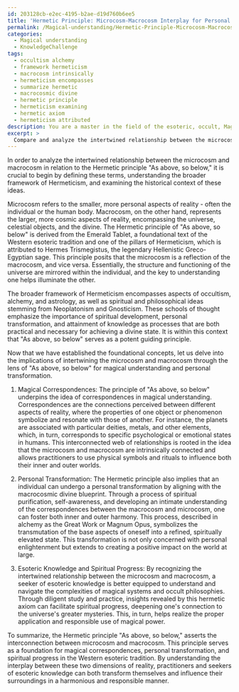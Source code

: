 ```yaml
---
id: 203128cb-e2ec-4195-b2ae-d19d760b6ee5
title: 'Hermetic Principle: Microcosm-Macrocosm Interplay for Personal Transformation'
permalink: /Magical-understanding/Hermetic-Principle-Microcosm-Macrocosm-Interplay-for-Personal-Transformation/
categories:
  - Magical understanding
  - KnowledgeChallenge
tags:
  - occultism alchemy
  - framework hermeticism
  - macrocosm intrinsically
  - hermeticism encompasses
  - summarize hermetic
  - macrocosmic divine
  - hermetic principle
  - hermeticism examining
  - hermetic axiom
  - hermeticism attributed
description: You are a master in the field of the esoteric, occult, Magical understanding and Education. You are a writer of tests, challenges, books and deep knowledge on Magical understanding for initiates and students to gain deep insights and understanding from. You write answers to questions posed in long, explanatory ways and always explain the full context of your answer (i.e., related concepts, formulas, examples, or history), as well as the step-by-step thinking process you take to answer the challenges. Be rigorous and thorough, and summarize the key themes, ideas, and conclusions at the end.
excerpt: > 
  Compare and analyze the intertwined relationship between the microcosm and macrocosm in relation to the Hermetic principle "As above, so below" and its implications for magical understanding and personal transformation.
---
```

In order to analyze the intertwined relationship between the microcosm and macrocosm in relation to the Hermetic principle "As above, so below," it is crucial to begin by defining these terms, understanding the broader framework of Hermeticism, and examining the historical context of these ideas.

Microcosm refers to the smaller, more personal aspects of reality - often the individual or the human body. Macrocosm, on the other hand, represents the larger, more cosmic aspects of reality, encompassing the universe, celestial objects, and the divine. The Hermetic principle of "As above, so below" is derived from the Emerald Tablet, a foundational text of the Western esoteric tradition and one of the pillars of Hermeticism, which is attributed to Hermes Trismegistus, the legendary Hellenistic Greco-Egyptian sage. This principle posits that the microcosm is a reflection of the macrocosm, and vice versa. Essentially, the structure and functioning of the universe are mirrored within the individual, and the key to understanding one helps illuminate the other.

The broader framework of Hermeticism encompasses aspects of occultism, alchemy, and astrology, as well as spiritual and philosophical ideas stemming from Neoplatonism and Gnosticism. These schools of thought emphasize the importance of spiritual development, personal transformation, and attainment of knowledge as processes that are both practical and necessary for achieving a divine state. It is within this context that "As above, so below" serves as a potent guiding principle.

Now that we have established the foundational concepts, let us delve into the implications of intertwining the microcosm and macrocosm through the lens of "As above, so below" for magical understanding and personal transformation.

1. Magical Correspondences:
The principle of "As above, so below" underpins the idea of correspondences in magical understanding. Correspondences are the connections perceived between different aspects of reality, where the properties of one object or phenomenon symbolize and resonate with those of another. For instance, the planets are associated with particular deities, metals, and other elements, which, in turn, corresponds to specific psychological or emotional states in humans. This interconnected web of relationships is rooted in the idea that the microcosm and macrocosm are intrinsically connected and allows practitioners to use physical symbols and rituals to influence both their inner and outer worlds.

2. Personal Transformation:
The Hermetic principle also implies that an individual can undergo a personal transformation by aligning with the macrocosmic divine blueprint. Through a process of spiritual purification, self-awareness, and developing an intimate understanding of the correspondences between the macrocosm and microcosm, one can foster both inner and outer harmony. This process, described in alchemy as the Great Work or Magnum Opus, symbolizes the transmutation of the base aspects of oneself into a refined, spiritually elevated state. This transformation is not only concerned with personal enlightenment but extends to creating a positive impact on the world at large.

3. Esoteric Knowledge and Spiritual Progress:
By recognizing the intertwined relationship between the microcosm and macrocosm, a seeker of esoteric knowledge is better equipped to understand and navigate the complexities of magical systems and occult philosophies. Through diligent study and practice, insights revealed by this hermetic axiom can facilitate spiritual progress, deepening one's connection to the universe's greater mysteries. This, in turn, helps realize the proper application and responsible use of magical power.

To summarize, the Hermetic principle "As above, so below," asserts the interconnection between microcosm and macrocosm. This principle serves as a foundation for magical correspondences, personal transformation, and spiritual progress in the Western esoteric tradition. By understanding the interplay between these two dimensions of reality, practitioners and seekers of esoteric knowledge can both transform themselves and influence their surroundings in a harmonious and responsible manner.
